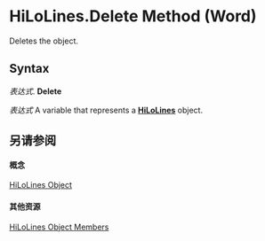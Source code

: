
# HiLoLines.Delete Method (Word)

Deletes the object.


## Syntax

 _表达式_. **Delete**

 _表达式_ A variable that represents a **[HiLoLines](9f1ed891-7e95-8dd0-745a-ce28555284a9.md)** object.


## 另请参阅


#### 概念


[HiLoLines Object](9f1ed891-7e95-8dd0-745a-ce28555284a9.md)
#### 其他资源


[HiLoLines Object Members](http://msdn.microsoft.com/library/435bbdbd-f0ca-5db8-fd3c-39bbb8ba25f3%28Office.15%29.aspx)